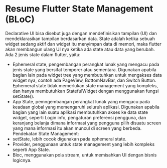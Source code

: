 <h1>Resume Flutter State Management (BLoC)</h1>

Declarative UI bisa disebut juga dengan mendefinisikan tampilan (UI) dan mendeklarasikan tampilan berdasarkan data. State adalah ketika sebuah widget sedang aktif dan widget itu menyimpan data di memori, maka flutter akan membangun ulang UI nya ketika ada state atau data yang berubah. Ada 2 jenis state dalam flutter, yaitu:

- Ephemeral state, pengembangan perangkat lunak yang mengacu pada jenis state yang bersifat temporer atau sementara. Digunakan apabila bagian lain pada widget tree yang membutuhkan untuk mengakses data widget nya, contoh ada PageView, BottomNavBar, dan Switch Button. Ephemeral state tidak memerlukan state management yang kompleks, dan hanya membutuhkan StatefulWidget dengan menggunakan fungsi setState().
- App State, pemngembangan perangkat lunak yang mengacu pada keadaan global yang memengaruhi seluruh aplikasi. Digunakan apabila bagian yang lain suatu aplikasi membutuhkan akses ke data state widget, seperti Login info, pengaturan preferensi pengguna, dan keranjang belanja dimana informasi yang pengguna pilih disuatu screen yang mana informasi itu akan muncul di screen yang berbeda.
  Pendekatan State Management:
- setState, lebih cocok digunakan pada ephemeral state.
- Provider, penggunaan untuk state management yang lebih kompleks seperti App State.
- Bloc, menggunakan pola stream, untuk memisahkan UI dengan bisnis logicnya.
